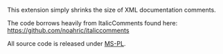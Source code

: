 This extension simply shrinks the size of XML documentation comments.

The code borrows heavily from ItalicComments found here: https://github.com/noahric/italiccomments

All source code is released under [MS-PL](http://www.opensource.org/licenses/ms-pl.html).
